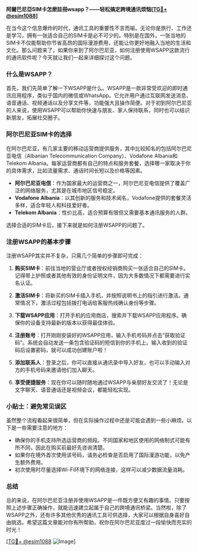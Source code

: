 **阿爾巴尼亞SIM卡怎麽註冊wsapp？——轻松搞定跨境通讯烦恼[[TG💪+ @esim1088](https://t.me/s/esim1088)]**

在当今这个信息爆炸的时代，通讯工具的重要性不言而喻。无论你是旅行、工作还是学习，拥有一张适合自己的SIM卡是必不可少的。特别是在国外，一张当地的SIM卡不仅能帮助你节省高昂的国际漫游费用，还能让你更好地融入当地的生活和文化。那么问题来了，如果你来到了阿尔巴尼亚，如何注册使用WSAPP这款流行的通讯软件呢？今天就让我们一起来详细探讨这个问题。

### 什么是WSAPP？

首先，我们先简单了解一下WSAPP是什么。WSAPP是一款非常受欢迎的即时通讯应用程序，类似于国内的微信或WhatsApp。它允许用户通过互联网发送消息、语音通话、视频通话以及分享文件等，功能强大且操作简便。对于初到阿尔巴尼亚的人来说，使用WSAPP可以帮助你快速与朋友、家人保持联系，同时也可以结识新朋友，拓展社交圈子。

### 阿尔巴尼亚SIM卡的选择

在阿尔巴尼亚，有几家主要的移动运营商提供服务，其中比较知名的包括阿尔巴尼亚电信（Albanian Telecommunication Company）、Vodafone Albania和Telekom Albania。每家运营商都有自己的特点和服务套餐，选择哪一家取决于你的具体需求，比如流量需求、通话时间长短以及价格等因素。

- **阿尔巴尼亚电信**：作为国家最大的运营商之一，阿尔巴尼亚电信提供了覆盖广泛的网络服务，尤其是在城市地区信号稳定。
- **Vodafone Albania**：以其创新的服务和技术闻名，Vodafone提供的套餐灵活多样，适合年轻人和科技爱好者。
- **Telekom Albania**：性价比高，适合预算有限但又需要基本通讯服务的人群。

选择合适的SIM卡后，接下来就是如何注册WSAPP的问题了。

### 注册WSAPP的基本步骤

注册WSAPP其实并不复杂，只需几个简单的步骤即可完成：

1. **购买SIM卡**：前往当地的营业厅或者授权经销商购买一张适合自己的SIM卡。记得带上护照或者其他有效的身份证明文件，因为大多数情况下都需要进行实名认证。

2. **激活SIM卡**：将新买的SIM卡插入手机，并按照说明书上的指引进行激活。通常情况下，激活过程包括拨打电话给客服热线确认身份等步骤。

3. **下载WSAPP应用**：打开手机的应用商店，搜索并下载WSAPP应用程序。确保你的设备支持最新的版本以获得最佳体验。

4. **注册账号**：打开刚刚安装好的WSAPP应用，输入手机号码并点击“获取验证码”。系统会自动发送一条包含验证码的短信到你的手机上。输入收到的验证码后设置密码，就可以成功创建账户啦！

5. **添加联系人**：登录之后，你可以直接从通讯录中导入好友，也可以手动输入对方的手机号码来邀请他们加入聊天。

6. **享受便捷服务**：现在你可以随时随地通过WSAPP与亲朋好友交流了！无论是文字聊天、语音通话还是视频会议，都能轻松实现。

### 小贴士：避免常见误区

虽然整个流程看起来很简单，但在实际操作过程中还是可能会遇到一些小麻烦。以下是一些需要注意的地方：

- 确保你的手机支持所选运营商的频段。不同国家和地区使用的网络制式可能有所不同，因此在购买前最好先咨询清楚。
- 如果你在境外首次使用该号码，请务必检查是否启用了国际漫游功能，以免产生额外费用。
- 初次使用时尽量选择Wi-Fi环境下的网络连接，这样可以减少数据流量消耗。

### 总结

总的来说，在阿尔巴尼亚注册并使用WSAPP是一件既方便又有趣的事情。只要按照上述步骤正确操作，就能迅速建立起属于自己的跨境通讯桥梁。当然啦，除了WSAPP之外，还有许多其他优秀的通讯工具可供选择，大家可以根据自身喜好自由挑选。希望这篇文章能对你有所帮助，祝你在阿尔巴尼亚度过一段愉快而充实的时光！

[[TG💪+ @esim1088](https://t.me/s/esim1088) ![Image](https://i.postimg.cc/4NQfJmqS/Snipaste-2025-05-13-00-14-12.png)]